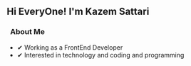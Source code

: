 <h2>Hi EveryOne! I'm Kazem Sattari</h2>

<h3> &nbsp; About Me</h3>

- ✔ Working as a FrontEnd Developer 
- ✔ Interested in technology and coding and programming

